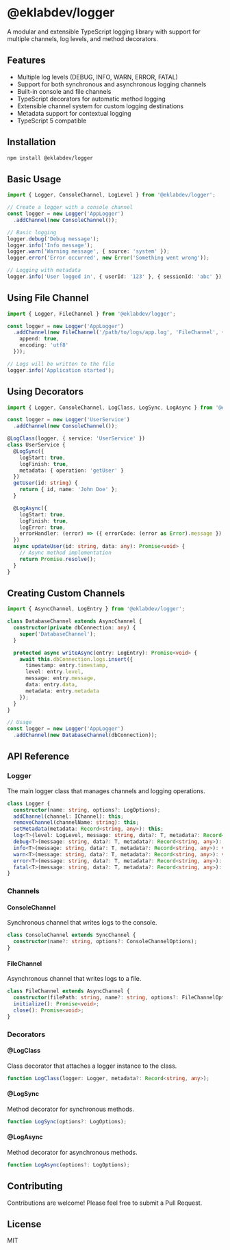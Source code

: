 # @eklabdev/logger

A modular and extensible TypeScript logging library with support for multiple channels, log levels, and method decorators.

## Features

- Multiple log levels (DEBUG, INFO, WARN, ERROR, FATAL)
- Support for both synchronous and asynchronous logging channels
- Built-in console and file channels
- TypeScript decorators for automatic method logging
- Extensible channel system for custom logging destinations
- Metadata support for contextual logging
- TypeScript 5 compatible

## Installation

```bash
npm install @eklabdev/logger
```

## Basic Usage

```typescript
import { Logger, ConsoleChannel, LogLevel } from '@eklabdev/logger';

// Create a logger with a console channel
const logger = new Logger('AppLogger')
  .addChannel(new ConsoleChannel());

// Basic logging
logger.debug('Debug message');
logger.info('Info message');
logger.warn('Warning message', { source: 'system' });
logger.error('Error occurred', new Error('Something went wrong'));

// Logging with metadata
logger.info('User logged in', { userId: '123' }, { sessionId: 'abc' });
```

## Using File Channel

```typescript
import { Logger, FileChannel } from '@eklabdev/logger';

const logger = new Logger('AppLogger')
  .addChannel(new FileChannel('/path/to/logs/app.log', 'FileChannel', {
    append: true,
    encoding: 'utf8'
  }));

// Logs will be written to the file
logger.info('Application started');
```

## Using Decorators

```typescript
import { Logger, ConsoleChannel, LogClass, LogSync, LogAsync } from '@eklabdev/logger';

const logger = new Logger('UserService')
  .addChannel(new ConsoleChannel());

@LogClass(logger, { service: 'UserService' })
class UserService {
  @LogSync({
    logStart: true,
    logFinish: true,
    metadata: { operation: 'getUser' }
  })
  getUser(id: string) {
    return { id, name: 'John Doe' };
  }

  @LogAsync({
    logStart: true,
    logFinish: true,
    logError: true,
    errorHandler: (error) => ({ errorCode: (error as Error).message })
  })
  async updateUser(id: string, data: any): Promise<void> {
    // Async method implementation
    return Promise.resolve();
  }
}
```

## Creating Custom Channels

```typescript
import { AsyncChannel, LogEntry } from '@eklabdev/logger';

class DatabaseChannel extends AsyncChannel {
  constructor(private dbConnection: any) {
    super('DatabaseChannel');
  }

  protected async writeAsync(entry: LogEntry): Promise<void> {
    await this.dbConnection.logs.insert({
      timestamp: entry.timestamp,
      level: entry.level,
      message: entry.message,
      data: entry.data,
      metadata: entry.metadata
    });
  }
}

// Usage
const logger = new Logger('AppLogger')
  .addChannel(new DatabaseChannel(dbConnection));
```

## API Reference

### Logger

The main logger class that manages channels and logging operations.

```typescript
class Logger {
  constructor(name: string, options?: LogOptions);
  addChannel(channel: IChannel): this;
  removeChannel(channelName: string): this;
  setMetadata(metadata: Record<string, any>): this;
  log<T>(level: LogLevel, message: string, data?: T, metadata?: Record<string, any>): void;
  debug<T>(message: string, data?: T, metadata?: Record<string, any>): void;
  info<T>(message: string, data?: T, metadata?: Record<string, any>): void;
  warn<T>(message: string, data?: T, metadata?: Record<string, any>): void;
  error<T>(message: string, data?: T, metadata?: Record<string, any>): void;
  fatal<T>(message: string, data?: T, metadata?: Record<string, any>): void;
}
```

### Channels

#### ConsoleChannel

Synchronous channel that writes logs to the console.

```typescript
class ConsoleChannel extends SyncChannel {
  constructor(name?: string, options?: ConsoleChannelOptions);
}
```

#### FileChannel

Asynchronous channel that writes logs to a file.

```typescript
class FileChannel extends AsyncChannel {
  constructor(filePath: string, name?: string, options?: FileChannelOptions);
  initialize(): Promise<void>;
  close(): Promise<void>;
}
```

### Decorators

#### @LogClass

Class decorator that attaches a logger instance to the class.

```typescript
function LogClass(logger: Logger, metadata?: Record<string, any>);
```

#### @LogSync

Method decorator for synchronous methods.

```typescript
function LogSync(options?: LogOptions);
```

#### @LogAsync

Method decorator for asynchronous methods.

```typescript
function LogAsync(options?: LogOptions);
```

## Contributing

Contributions are welcome! Please feel free to submit a Pull Request.

## License

MIT 